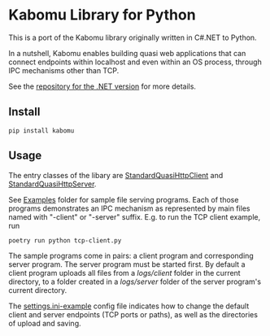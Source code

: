 # Kabomu Library for Python

This is a port of the Kabomu library originally written in C#.NET to Python.

In a nutshell, Kabomu enables building quasi web applications that can connect endpoints within localhost and even within an OS process, through IPC mechanisms other than TCP.

See the [repository for the .NET version](https://github.com/aaronicsubstances/cskabomu) for more details.

## Install

```
pip install kabomu
```

## Usage

The entry classes of the libary are [StandardQuasiHttpClient](https://github.com/aaronicsubstances/kabomu-python/blob/master/kabomu/StandardQuasiHttpClient.py) and [StandardQuasiHttpServer](https://github.com/aaronicsubstances/kabomu-python/blob/master/kabomu/StandardQuasiHttpServer.py).

See [Examples](https://github.com/aaronicsubstances/kabomu-python/tree/master/examples) folder for sample file serving programs. Each of those programs demonstrates an IPC mechanism as represented by main files named with "-client" or "-server" suffix. E.g. to run the TCP client example, run

```
poetry run python tcp-client.py
```

The sample programs come in pairs: a client program and corresponding server program. The server program must be started first. By default a client program uploads all files from a *logs/client* folder in the current directory, to a folder created in a *logs/server* folder of the server program's current directory.

The [settings.ini-example](https://github.com/aaronicsubstances/kabomu-python/blob/master/examples/settings.ini-example) config file indicates how to change the default client and server endpoints (TCP ports or paths), as well as the directories of upload and saving.
